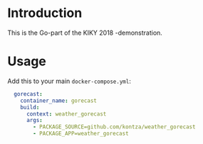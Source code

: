 # Introduction
This is the Go-part of the KIKY 2018 -demonstration.

# Usage
Add this to your main `docker-compose.yml`:

```yaml
  gorecast:
    container_name: gorecast
    build:
      context: weather_gorecast
      args:
        - PACKAGE_SOURCE=github.com/kontza/weather_gorecast
        - PACKAGE_APP=weather_gorecast
```